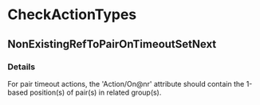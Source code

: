 ﻿---  
uid: Validator_6_7_8  
---

# CheckActionTypes

## NonExistingRefToPairOnTimeoutSetNext

### Details

For pair timeout actions, the 'Action\/On@nr' attribute should contain the 1\-based position(s) of pair(s) in related group(s).
